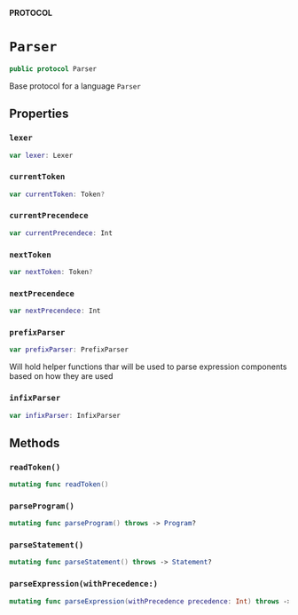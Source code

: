 **PROTOCOL**

# `Parser`

```swift
public protocol Parser
```

Base protocol for a language `Parser`

## Properties
### `lexer`

```swift
var lexer: Lexer
```

### `currentToken`

```swift
var currentToken: Token?
```

### `currentPrecendece`

```swift
var currentPrecendece: Int
```

### `nextToken`

```swift
var nextToken: Token?
```

### `nextPrecendece`

```swift
var nextPrecendece: Int
```

### `prefixParser`

```swift
var prefixParser: PrefixParser
```

Will hold helper functions thar will be used to parse expression
components based on how they are used

### `infixParser`

```swift
var infixParser: InfixParser
```

## Methods
### `readToken()`

```swift
mutating func readToken()
```

### `parseProgram()`

```swift
mutating func parseProgram() throws -> Program?
```

### `parseStatement()`

```swift
mutating func parseStatement() throws -> Statement?
```

### `parseExpression(withPrecedence:)`

```swift
mutating func parseExpression(withPrecedence precedence: Int) throws -> Expression?
```
